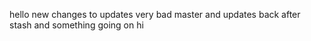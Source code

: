 hello
new changes to updates
very bad master and updates
back after stash and something going on
hi
